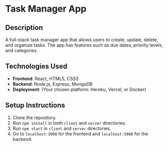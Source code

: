 # Task Manager App

## Description
A full-stack task manager app that allows users to create, update, delete, and organize tasks. The app has features such as due dates, priority levels, and categories.

## Technologies Used
- **Frontend**: React, HTML5, CSS3
- **Backend**: Node.js, Express, MongoDB
- **Deployment**: (Your chosen platform: Heroku, Vercel, or Docker)

## Setup Instructions
1. Clone the repository.
2. Run `npm install` in both `client` and `server` directories.
3. Run `npm start` in `client` and `server` directories.
4. Go to `localhost:3000` for the frontend and `localhost:5000` for the backend.
